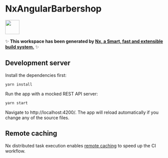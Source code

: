 # NxAngularBarbershop

<a href="https://nx.dev" target="_blank" rel="noreferrer"><img src="https://raw.githubusercontent.com/nrwl/nx/master/images/nx-logo.png" width="45"></a>

✨ **This workspace has been generated by [Nx, a Smart, fast and extensible build system.](https://nx.dev)** ✨

## Development server

Install the dependencies first:

```shell
yarn install
```

Run the app with a mocked REST API server:

```shell
yarn start
```

Navigate to http://localhost:4200/. The app will reload automatically if you change any of the source files.

## Remote caching

Nx distributed task execution enables [remote caching](https://nx.app) to speed up the CI workflow.
